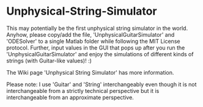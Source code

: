 # Unphysical-String-Simulator
This may potentially be the first unphysical string simulator in the world. Anyhow, please copy/add the file, 'UnphysicalGuitarSimulator' and 'ODESolver' to a single Matlab folder while following the MIT License protocol. Further, input values in the GUI that pops up after you run the 'UnphysicalGuitarSimulator' and enjoy the simulations of different kinds of strings (with Guitar-like values)! :)

The Wiki page 'Unphysical String Simulator' has more information.

Please note: I use 'Guitar' and 'String' interchangeably even though it is not interchangeable from a strictly technical perspective but it is interchangeable from an approximate perspective.
